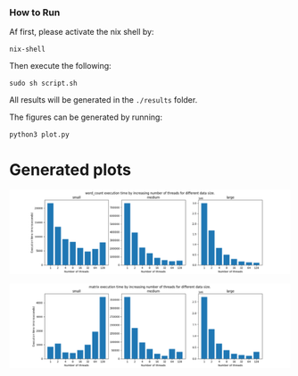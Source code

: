 ### How to Run

Af first, please activate the nix shell by:

```console
nix-shell
```

Then execute the following:

```console
sudo sh script.sh
```

All results will be generated in the ```./results``` folder.

The figures can be generated by running:

```console
python3 plot.py
```

# Generated plots

![Alt text](results/word_count.png?raw=true "Word count application")

![Alt text](results/matrix.png?raw=true "Matrix multiplication application")
